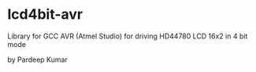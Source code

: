 # lcd4bit-avr
Library for GCC AVR (Atmel Studio) for driving HD44780 LCD 16x2 in 4 bit mode

by Pardeep Kumar
